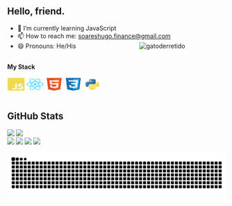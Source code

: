 ## Hello, friend. 

<!-- [![Anurag's GitHub stats](https://github-readme-stats.vercel.app/api?username=hzdebian)](https://github.com/anuraghazra/github-readme-stats) -->


<!--
**hzdebian/hzdebian** is a ✨ _special_ ✨ repository because its `README.md` (this file) appears on your GitHub profile. -->



- 🌱 I’m currently learning JavaScript
- 📫 How to reach me: soareshugo.finance@gmail.com
- 😄 Pronouns: He/His
  <img align="right" width="200px" alt ="gatoderretido" src="https://cdn.discordapp.com/attachments/880205533452324950/1342994688478806126/gato.gif?ex=67bba8c5&is=67ba5745&hm=20294391a4d157c33fddb71de0475aaf350d6d88114838229f372ccdaa08feb5&"/>

<div style="display: inline_block"><br>
  <strong>My Stack</strong> <br><br>
  <img align="center" alt="Rafa-Js" height="30" width="40" src="https://raw.githubusercontent.com/devicons/devicon/master/icons/javascript/javascript-plain.svg">
  <img align="center" alt="Rafa-React" height="30" width="40" src="https://raw.githubusercontent.com/devicons/devicon/master/icons/react/react-original.svg">
  <img align="center" alt="Rafa-HTML" height="30" width="40" src="https://raw.githubusercontent.com/devicons/devicon/master/icons/html5/html5-original.svg">
  <img align="center" alt="Rafa-CSS" height="30" width="40" src="https://raw.githubusercontent.com/devicons/devicon/master/icons/css3/css3-original.svg">
  <img align="center" alt="Rafa-Python" height="30" width="40" src="https://raw.githubusercontent.com/devicons/devicon/master/icons/python/python-original.svg">
</div>
<br>

<h2>GitHub Stats</h2>
<div>
  <img height="180em" src="https://github-readme-stats.vercel.app/api?username=hzdebian&show_icons=true&theme=transparent"/>
  <img height="180em" src="https://github-readme-stats.vercel.app/api/top-langs/?username=hzdebian&layout=compact&theme=transparent"/>
</div>


<div> 
  <a href="https://instagram.com/hsoarws" target="_blank"><img src="https://img.shields.io/badge/-Instagram-%23E4405F?style=for-the-badge&logo=instagram&logoColor=white" target="_blank"></a>
 <a href="https://discordapp.com/users/786228113142317057" target="_blank"><img src="https://img.shields.io/badge/Discord-7289DA?style=for-the-badge&logo=discord&logoColor=white" target="_blank"></a> 
  <a href = "mailto:soareshugo.finance@gmail.com"><img src="https://img.shields.io/badge/-Gmail-%23333?style=for-the-badge&logo=gmail&logoColor=white" target="_blank"></a>
  <a href="https://www.linkedin.com/in/hugo-soares-2954552ba/" target="_blank"><img src="https://img.shields.io/badge/-LinkedIn-%230077B5?style=for-the-badge&logo=linkedin&logoColor=white" target="_blank"></a> 
</div>




<br>

<picture align="center" >
  <source media="(prefers-color-scheme: dark)" srcset="https://raw.githubusercontent.com/hzdebian/hzdebian/output/github-contribution-grid-snake-dark.svg">
  <source media="(prefers-color-scheme: light)" srcset="https://raw.githubusercontent.com/hzdebian/hzdebian/output/github-contribution-grid-snake-dark.svg">
  <img align="center" alt="github contribution grid snake animation" src="https://raw.githubusercontent.com/hzdebian/hzdebian/output/github-contribution-grid-snake.svg">
</picture>

<br>

